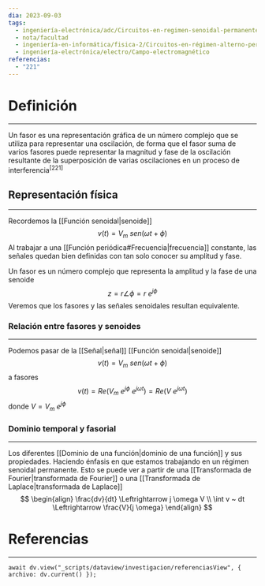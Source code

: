 ```yaml
---
dia: 2023-09-03
tags:
  - ingeniería-electrónica/adc/Circuitos-en-regimen-senoidal-permanente
  - nota/facultad
  - ingeniería-en-informática/fisica-2/Circuitos-en-régimen-alterno-permanente
  - ingeniería-electrónica/electro/Campo-electromagnético
referencias:
  - "221"
---
```

# Definición
---
Un fasor es una representación gráfica de un número complejo que se utiliza para representar una oscilación, de forma que el fasor suma de varios fasores puede representar la magnitud y fase de la oscilación resultante de la superposición de varias oscilaciones en un proceso de interferencia<sup><a href="#ref-221" style="color: inherit; text-decoration: none;">[221]</a></sup> 

## Representación física
---
Recordemos la [[Función senoidal|senoide]] $$ v(t) = V_m ~ sen(\omega t + \phi) $$
Al trabajar a una [[Función periódica#Frecuencia|frecuencia]] constante, las señales quedan bien definidas con tan solo conocer su amplitud y fase.

Un fasor es un número complejo que representa la amplitud y la fase de una senoide $$ z = r \angle{\phi} = r ~ e^{j \phi} $$
Veremos que los fasores y las señales senoidales resultan equivalente.

### Relación entre fasores y senoides
---
Podemos pasar de la [[Señal|señal]] [[Función senoidal|senoide]] $$ v(t) = V_m ~ sen(\omega t + \phi) $$ a fasores $$ v(t) = Re \left( V_m ~ e^{j\phi} ~ e^{j \omega t}  \right) = Re \left( V ~ e^{j \omega t}  \right) $$ donde $V = V_m ~ e^{j \phi}$

### Dominio temporal y fasorial
---
Los diferentes [[Dominio de una función|dominio de una función]] y sus propiedades. Haciendo énfasis en que estamos trabajando en un régimen senoidal permanente. Esto se puede ver a partir de una [[Transformada de Fourier|transformada de Fourier]] o una [[Transformada de Laplace|transformada de Laplace]] $$ \begin{align}
	\frac{dv}{dt} \Leftrightarrow j \omega V \\
	\int v ~ dt \Leftrightarrow \frac{V}{j \omega}
\end{align} $$

# Referencias
---
```dataviewjs
await dv.view("_scripts/dataview/investigacion/referenciasView", { archivo: dv.current() });
```